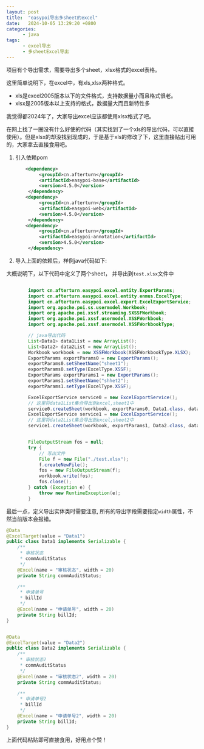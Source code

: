 ```yaml
---
layout: post
title:  "easypoi导出多sheet的excel"
date:   2024-10-05 13:29:20 +0800
categories:
      - java
tags:
      - excel导出
      - 多sheetExcel导出
---
```


项目有个导出需求，需要导出多个sheet，xlsx格式的excel表格。

这里简单说明下，在excel中，有xls,xlsx两种格式。

- xls是excel2005版本以下的文件格式，支持数据量小而且格式很老。
- xlsx是2005版本以上支持的格式，数据量大而且新特性多

我觉得都2024年了，大家导出excel应该都使用xlsx格式了吧。

在网上找了一圈没有什么好使的代码（其实找到了一个xls的导出代码，可以直接使用）。但是xlsx的却没找到现成的，于是基于xls的修改了下，这里直接贴出可用的，大家拿去直接食用吧。

1. 引入依赖pom
```xml
       <dependency>
            <groupId>cn.afterturn</groupId>
            <artifactId>easypoi-base</artifactId>
            <version>4.5.0</version>
        </dependency>
       <dependency>
            <groupId>cn.afterturn</groupId>
            <artifactId>easypoi-web</artifactId>
            <version>4.5.0</version>
        </dependency>
	   <dependency>
	        <groupId>cn.afterturn</groupId>
	        <artifactId>easypoi-annotation</artifactId>
	        <version>4.5.0</version>
	    </dependency>

```

2. 导入上面的依赖后，样例java代码如下:

大概说明下，以下代码中定义了两个sheet， 并导出到`test.xlsx`文件中
```java

		import cn.afterturn.easypoi.excel.entity.ExportParams;
		import cn.afterturn.easypoi.excel.entity.enmus.ExcelType;
		import cn.afterturn.easypoi.excel.export.ExcelExportService;
		import org.apache.poi.ss.usermodel.Workbook;
		import org.apache.poi.xssf.streaming.SXSSFWorkbook;
		import org.apache.poi.xssf.usermodel.XSSFWorkbook;
		import org.apache.poi.xssf.usermodel.XSSFWorkbookType;

		// java导出代码
		List<Data1> data1List = new ArrayList();
		List<Data2> data2List = new ArrayList();
		Workbook workbook = new XSSFWorkbook(XSSFWorkbookType.XLSX);
		ExportParams exportParams0 = new ExportParams();
		exportParams0.setSheetName("sheet1");
		exportParams0.setType(ExcelType.XSSF);
		ExportParams exportParams1 = new ExportParams();
		exportParams1.setSheetName("shhet2");
		exportParams1.setType(ExcelType.XSSF);

		ExcelExportService service0 = new ExcelExportService();
		// 这里将data1List集合导出到excel,sheet1中
		service0.createSheet(workbook, exportParams0, Data1.class, data1List);
		ExcelExportService service1 = new ExcelExportService();
		// 这里将data2List集合导出到excel,sheet2中
		service1.createSheet(workbook, exportParams1, Data2.class, data2List);


		FileOutputStream fos = null;
		try {
		    // 写出文件
			File f = new File("./test.xlsx");
			f.createNewFile();
			fos = new FileOutputStream(f);
			workbook.write(fos);
			fos.close();
		} catch (Exception e) {
			throw new RuntimeException(e);
		}
```

最后一点，定义导出实体类时需要注意, 所有的导出字段需要指定`width`属性，不然当前版本会报错。

```java
@Data
@ExcelTarget(value = "Data1")
public class Data1 implements Serializable {
    /**
     * 审核状态
     * commAuditStatus
     */
    @Excel(name = "审核状态", width = 20)
    private String commAuditStatus;

    /**
     * 申请单号
     * billId
     */
    @Excel(name = "申请单号", width = 20)
    private String billId;
}


@Data
@ExcelTarget(value = "Data2")
public class Data2 implements Serializable {
    /**
     * 审核状态2
     * commAuditStatus
     */
    @Excel(name = "审核状态2", width = 20)
    private String commAuditStatus;

    /**
     * 申请单号2
     * billId
     */
    @Excel(name = "申请单号2", width = 20)
    private String billId;
}
```

上面代码粘贴即可直接食用，好用点个赞！
